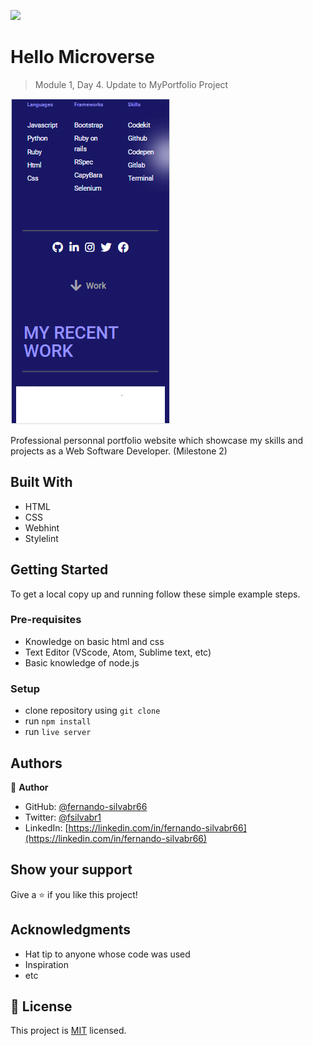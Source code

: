 ![](https://img.shields.io/badge/Microverse-blueviolet)


# Hello Microverse

> Module 1, Day 4. Update to MyPortfolio Project

![screenshot](./app_screenshot.png) <!--- Place a screenshot of my project here -->

<!--- This is an HTML comment in Markdown -->

Professional personnal portfolio website which showcase my skills and projects as a Web Software Developer. (Milestone 2)

## Built With

- HTML
- CSS
- Webhint
- Stylelint

## Getting Started

To get a local copy up and running follow these simple example steps.

### Pre-requisites

- Knowledge on basic html and css
- Text Editor (VScode, Atom, Sublime text, etc)
- Basic knowledge of node.js

### Setup

- clone repository using `git clone`
- run `npm install`
- run `live server`

## Authors

👤 **Author**

- GitHub: [@fernando-silvabr66](https://github.com/fernando-silvabr66)
- Twitter: [@fsilvabr1](https://twitter.com/fsilvabr1)
- LinkedIn: [https://linkedin.com/in/fernando-silvabr66](https://linkedin.com/in/fernando-silvabr66)

## Show your support

Give a ⭐️ if you like this project!

## Acknowledgments

- Hat tip to anyone whose code was used
- Inspiration
- etc

## 📝 License

This project is [MIT](./MIT.md) licensed.